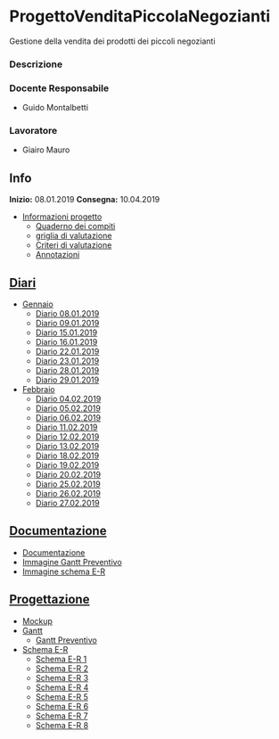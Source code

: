 # ProgettoVenditaPiccolaNegozianti
Gestione della vendita dei prodotti dei piccoli negozianti
### Descrizione

### Docente Responsabile
* Guido Montalbetti
### Lavoratore
* Giairo Mauro
## Info
**Inizio:** 08.01.2019 
**Consegna:** 10.04.2019
* [Informazioni progetto](https://github.com/giairomauro/ProgettoVenditaPiccolaNegozianti/tree/master/Informazioni_progetto "Cartello informazioni progetto")
  + [Quaderno dei compiti](https://github.com/giairomauro/ProgettoVenditaPiccolaNegozianti/blob/master/Informazioni_progetto/1.%20Quaderno%20dei%20Compiti%20Progetti%202018-19%20-%20Gestione%20della%20vendita%20dei%20prodotti%20dei%20piccoli%20negozianti.pdf "Quaderno dei compiti")
  + [griglia di valutazione](https://github.com/giairomauro/ProgettoVenditaPiccolaNegozianti/blob/master/Informazioni_progetto/2.%20Griglia%20di%20valutazione%20LPI%202018.pdf "Griglia di valutazione")
  + [Criteri di valutazione](https://github.com/giairomauro/ProgettoVenditaPiccolaNegozianti/blob/master/Informazioni_progetto/A2.%20Criteri%20di%20valutazione%20LPI%20(estesi).pdf "Criteri di valutazione")
  + [Annotazioni](https://github.com/giairomauro/ProgettoVenditaPiccolaNegozianti/blob/master/Informazioni_progetto/Annotazioni.docx "Annotazioni")

## [Diari](https://github.com/giairomauro/ProgettoVenditaPiccolaNegozianti/tree/master/Diari/ "Diari")
* [Gennaio](https://github.com/giairomauro/ProgettoVenditaPiccolaNegozianti/tree/master/Diari/Gennaio "Diario Gennaio")
  + [Diario 08.01.2019](https://github.com/giairomauro/ProgettoVenditaPiccolaNegozianti/blob/master/Diari/Gennaio/I4_diario_progetto2_2019.08.01.pdf "Diario 08.01.2019")
  + [Diario 09.01.2019](https://github.com/giairomauro/ProgettoVenditaPiccolaNegozianti/blob/master/Diari/Gennaio/I4_diario_progetto2_2019.09.01.pdf "Diario 09.01.2019")
  + [Diario 15.01.2019](https://github.com/giairomauro/ProgettoVenditaPiccolaNegozianti/blob/master/Diari/Gennaio/I4_diario_progetto2_2019.15.01.pdf "Diario 15.01.2019")
  + [Diario 16.01.2019](https://github.com/giairomauro/ProgettoVenditaPiccolaNegozianti/blob/master/Diari/Gennaio/I4_diario_progetto2_2019.16.01.pdf "Diario 16.01.2019")
  + [Diario 22.01.2019](https://github.com/giairomauro/ProgettoVenditaPiccolaNegozianti/blob/master/Diari/Gennaio/I4_diario_progetto2_2019.22.01.pdf "Diario 22.01.2019")
  + [Diario 23.01.2019](https://github.com/giairomauro/ProgettoVenditaPiccolaNegozianti/blob/master/Diari/Gennaio/I4_diario_progetto2_2019.23.01.pdf "Diario 23.01.2019")
  + [Diario 28.01.2019](https://github.com/giairomauro/ProgettoVenditaPiccolaNegozianti/blob/master/Diari/Gennaio/I4_diario_progetto2_2019.28.01.pdf "Diario 28.01.2019")
  + [Diario 29.01.2019](https://github.com/giairomauro/ProgettoVenditaPiccolaNegozianti/blob/master/Diari/Gennaio/I4_diario_progetto2_2019.29.01.pdf "Diario 29.01.2019")
* [Febbraio](https://github.com/giairomauro/ProgettoVenditaPiccolaNegozianti/tree/master/Diari/Febbraio "Diario Febbraio")
  + [Diario 04.02.2019](https://github.com/giairomauro/ProgettoVenditaPiccolaNegozianti/blob/master/Diari/Gennaio/I4_diario_progetto2_2019.04.02.pdf "Diario 04.02.2019")
  + [Diario 05.02.2019](https://github.com/giairomauro/ProgettoVenditaPiccolaNegozianti/blob/master/Diari/Gennaio/I4_diario_progetto2_2019.05.02.pdf "Diario 05.02.2019")
  + [Diario 06.02.2019](https://github.com/giairomauro/ProgettoVenditaPiccolaNegozianti/blob/master/Diari/Gennaio/I4_diario_progetto2_2019.06.02.pdf "Diario 06.02.2019")
  + [Diario 11.02.2019](https://github.com/giairomauro/ProgettoVenditaPiccolaNegozianti/blob/master/Diari/Gennaio/I4_diario_progetto2_2019.11.02.pdf "Diario 11.02.2019")
  + [Diario 12.02.2019](https://github.com/giairomauro/ProgettoVenditaPiccolaNegozianti/blob/master/Diari/Gennaio/I4_diario_progetto2_2019.12.02.pdf "Diario 12.02.2019")
  + [Diario 13.02.2019](https://github.com/giairomauro/ProgettoVenditaPiccolaNegozianti/blob/master/Diari/Gennaio/I4_diario_progetto2_2019.13.02.pdf "Diario 13.02.2019")
  + [Diario 18.02.2019](https://github.com/giairomauro/ProgettoVenditaPiccolaNegozianti/blob/master/Diari/Gennaio/I4_diario_progetto2_2019.18.02.pdf "Diario 18.02.2019")
  + [Diario 19.02.2019](https://github.com/giairomauro/ProgettoVenditaPiccolaNegozianti/blob/master/Diari/Gennaio/I4_diario_progetto2_2019.19.02.pdf "Diario 19.02.2019")
  + [Diario 20.02.2019](https://github.com/giairomauro/ProgettoVenditaPiccolaNegozianti/blob/master/Diari/Gennaio/I4_diario_progetto2_2019.20.02.pdf "Diario 20.02.2019")
  + [Diario 25.02.2019](https://github.com/giairomauro/ProgettoVenditaPiccolaNegozianti/blob/master/Diari/Gennaio/I4_diario_progetto2_2019.25.02.pdf "Diario 25.02.2019")
  + [Diario 26.02.2019](https://github.com/giairomauro/ProgettoVenditaPiccolaNegozianti/blob/master/Diari/Gennaio/I4_diario_progetto2_2019.26.02.pdf "Diario 26.02.2019")
  + [Diario 27.02.2019](https://github.com/giairomauro/ProgettoVenditaPiccolaNegozianti/blob/master/Diari/Gennaio/I4_diario_progetto2_2019.27.02.pdf "Diario 27.02.2019")
  
## [Documentazione](https://github.com/giairomauro/ProgettoVenditaPiccolaNegozianti/tree/master/Documentazione "Cartella documentazione")
  * [Documentazione](https://github.com/giairomauro/ProgettoVenditaPiccolaNegozianti/blob/master/Documentazione/Documentazione_I4AC_GestioneVenditaProdottiPiccolinNegozianti_Mauro.doc "Documentazione")
  * [Immagine Gantt Preventivo](https://github.com/giairomauro/ProgettoVenditaPiccolaNegozianti/blob/master/Documentazione/GanttPreventivo.png "Gantt Preventivo")
  * [Immagine schema E-R](https://github.com/giairomauro/ProgettoVenditaPiccolaNegozianti/blob/master/Documentazione/SchemaE-R.JPG "Schema E-R")

## [Progettazione](https://github.com/giairomauro/ProgettoVenditaPiccolaNegozianti/blob/master/Progettazione/gantt/GanttPreventivo.gan "Cartella progettazione")
* [Mockup](https://github.com/giairomauro/ProgettoVenditaPiccolaNegozianti/blob/master/Progettazione/gantt/GanttPreventivo.gan "Cartella Mockup")
* [Gantt](https://github.com/giairomauro/ProgettoVenditaPiccolaNegozianti/tree/master/Progettazione/gantt "Cartella gantt")
  + [Gantt Preventivo](https://github.com/giairomauro/ProgettoVenditaPiccolaNegozianti/blob/master/Progettazione/gantt/GanttPreventivo.png "Gantt preventivo")
* [Schema E-R](https://github.com/giairomauro/ProgettoVenditaPiccolaNegozianti/tree/master/Progettazione/Schema%20E-R "Cartella Schema E-R")
  + [Schema E-R 1](https://github.com/giairomauro/ProgettoVenditaPiccolaNegozianti/blob/master/Progettazione/Schema%20E-R/schemaE-R1.pdf "Schema E-R 1")
  + [Schema E-R 2](https://github.com/giairomauro/ProgettoVenditaPiccolaNegozianti/blob/master/Progettazione/Schema%20E-R/schemaE-R2.pdf "Schema E-R 2")
  + [Schema E-R 3](https://github.com/giairomauro/ProgettoVenditaPiccolaNegozianti/blob/master/Progettazione/Schema%20E-R/schemaE-R3.pdf "Schema E-R 3")
  + [Schema E-R 4](https://github.com/giairomauro/ProgettoVenditaPiccolaNegozianti/blob/master/Progettazione/Schema%20E-R/schemaE-R4.pdf "Schema E-R 4")
  + [Schema E-R 5](https://github.com/giairomauro/ProgettoVenditaPiccolaNegozianti/blob/master/Progettazione/Schema%20E-R/schemaE-R5.pdf "Schema E-R 5")
  + [Schema E-R 6](https://github.com/giairomauro/ProgettoVenditaPiccolaNegozianti/blob/master/Progettazione/Schema%20E-R/schemaE-R6.pdf "Schema E-R 6")
  + [Schema E-R 7](https://github.com/giairomauro/ProgettoVenditaPiccolaNegozianti/blob/master/Progettazione/Schema%20E-R/schemaE-R7.pdf "Schema E-R 7")
  + [Schema E-R 8](https://github.com/giairomauro/ProgettoVenditaPiccolaNegozianti/blob/master/Progettazione/Schema%20E-R/schemaE-R8.pdf "Schema E-R 8")
